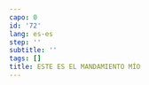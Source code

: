 ```yaml
---
capo: 0
id: '72'
lang: es-es
step: ''
subtitle: ''
tags: []
title: ESTE ES EL MANDAMIENTO MÍO
---
```

